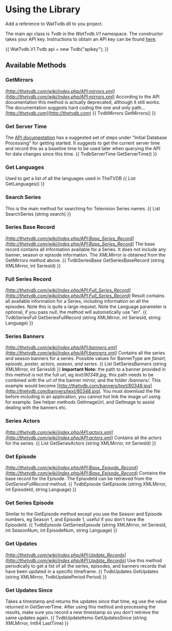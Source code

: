 # Using the Library
Add a reference to WatTvdb.dll to you project.

The main api class is _Tvdb_ in the _WatTvdb.V1_ namespace.  The constructor takes your API key.  Instructions to obtain an API key can be found [here](http://thetvdb.com/?tab=apiregister).

{{
WatTvdb.V1.Tvdb api = new Tvdb("apikey");
}}

## Available Methods
### GetMirrors
_[http://thetvdb.com/wiki/index.php/API:mirrors.xml](http://thetvdb.com/wiki/index.php/API:mirrors.xml)_
According to the API documentation this method is actually deprecated, although it still works.  The documentation suggests hard coding the one and only path..._[http://thetvdb.com](http://thetvdb.com)_
{{
TvdbMirrors GetMirrors()
}}

### Get Server Time
The [API documentation](http://thetvdb.com/wiki/index.php?title=Programmers_API) has a suggested set of steps under "Initial Database Processing" for getting started.  It suggests to get the current server time and record this as a baseline time to be used later when querying the API for data changes since this time.
{{
TvdbServerTime GetServerTime()
}}

### Get Languages
Used to get a list of all the languages used in TheTVDB
{{
List<TvdbLanguage> GetLanguages()
}}

### Search Series
This is the main method for searching for Television Series names.
{{
List<TvdbSeriesSeachItem> SearchSeries (string search)
}}

### Series Base Record
_[http://thetvdb.com/wiki/index.php/API:Base_Series_Record](http://thetvdb.com/wiki/index.php/API:Base_Series_Record)_
The base record contains all information available for a Series.  It does not include any banner, season or episode information.  The XMLMirror is obtained from the GetMirrors method above.
{{
TvdbSeriesBase GetSeriesBaseRecord (string XMLMirror, int SeriesId)
}}

### Full Series Record
_[http://thetvdb.com/wiki/index.php/API:Full_Series_Record](http://thetvdb.com/wiki/index.php/API:Full_Series_Record)_
Result contains all available information for a Series, including information on all the episodes.  Note this is quite a large request.  Note the Language parameter is optional, if you pass _null_, the method will automatically use "en".
{{
TvdbSeriesFull GetSeriesFullRecord (string XMLMirror, int SeriesId, string Language)
}}

### Series Banners
_[http://thetvdb.com/wiki/index.php/API:banners.xml](http://thetvdb.com/wiki/index.php/API:banners.xml)_
Contains all the series and season banners for a series.  Possible values for BannerType are _fanart, episode, poster, actors, season, and series_.
{{
List<TvdbBanner> GetSeriesBanners (string XMLMirror, int SeriesId)
}}
**Important Note:**  the path to a banner provided in this method is not the full url, eg _text/80348.jpg_, this path needs to be combined with the url of the banner mirror, and the folder _/banners/_.  This example would become [http://thetvdb.com/banners/text/80348.jpg](http://thetvdb.com/banners/text/80348.jpg).  You must download the file before including in an application, you cannot hot link the image url using <img> for example.  See helper methods GetImageUrl, and GetImage to assist dealing with the banners etc.

### Series Actors
_[http://thetvdb.com/wiki/index.php/API:actors.xml](http://thetvdb.com/wiki/index.php/API:actors.xml)_
Contains all the actors for the series.
{{
List<TvdbActor> GetSeriesActors (string XMLMirror, int SeriesId)
}}

### Get Episode
_[http://thetvdb.com/wiki/index.php/API:Base_Episode_Record](http://thetvdb.com/wiki/index.php/API:Base_Episode_Record)_
Contains the base record for the Episode.  The EpisodeId can be retrieved from the _GetSeriesFullRecord_ method.
{{
TvdbEpisode GetEpisode (string XMLMirror, int EpisodeId, string Language)
}}

### Get Series Episode
Similar to the GetEpisode method except you use the Season and Episode numbers, eg Season 1, and Episode 1, useful if you don't have the EpisodeId.
{{
TvdbEpisode GetSeriesEpisode (string XMLMirror, int SeriesId, int SeasonNum, int EpisodeNum, string Language)
}}

### Get Updates
_[http://thetvdb.com/wiki/index.php/API:Update_Records](http://thetvdb.com/wiki/index.php/API:Update_Records)_
Use this method periodically to get a list of all the series, episodes, and banners records that have been updated in a specific timeframe.
{{
TvdbUpdates GetUpdates (string XMLMirror, TvdbUpdatePeriod Period)
}}

### Get Updates Since
Takes a timestamp and returns the updates since that time, eg use the value returned in GetServerTime.  After using this method and processing the results, make sure you record a new timestamp so you don't retrieve the same updates again.
{{
TvdbUpdateItems GetUpdatesSince (string XMLMirror, Int64 LastTime)
}}
